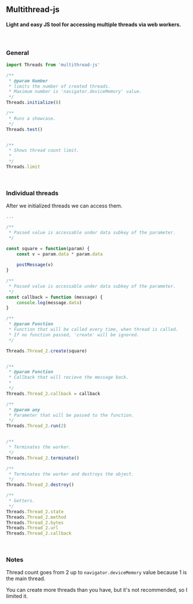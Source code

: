 
## Multithread-js

#### Light and easy JS tool for accessing multiple threads via web workers.
<br />



### General

```javascript
import Threads from 'multithread-js'

/**
 * @param Number
 * limits the number of created threads. 
 * Maximum number is 'navigator.deviceMemory' value.
 */
Threads.initialize(8)

/**
 * Runs a showcase.
 */
Threads.test()


/**
 * Shows thread count limit.
 *
 */
Threads.limit


```
<br />

### Individual threads

After we initialized threads we can access them.

```javascript
...

/**
 * Passed value is accessable under data subkey of the parameter.
 */

const square = function(param) {
    const v = param.data * param.data   
    
    postMessage(v)
}

/**
 * Passed value is accessable under data subkey of the parameter.
 */
const callback = function (message) {
    console.log(message.data)
}

/**
 * @param Function 
 * Function that will be called every time, when thread is called.
 * If no function passed, 'create' will be ignored.
 */

Threads.Thread_2.create(square)


/**
 * @param Function
 * Callback that will recieve the message back.
 * 
 */
Threads.Thread_2.callback = callback

/**
 * @param any
 * Parameter that will be passed to the function.
 */
Threads.Thread_2.run(2)


/**
 * Terminates the worker.
 */
Threads.Thread_2.terminate()

/**
 * Terminates the worker and destroys the object.
 */
Threads.Thread_2.destroy()

/**
 * Getters.
 */
Threads.Thread_2.state
Threads.Thread_2.method
Threads.Thread_2.bytes
Threads.Thread_2.url
Threads.Thread_2.callback

```
<br />

### Notes

Thread count goes from 2 up to `navigator.deviceMemory` value because 1 is the main thread.

You can create more threads than you have, but it's not recommended, so I limited it.

